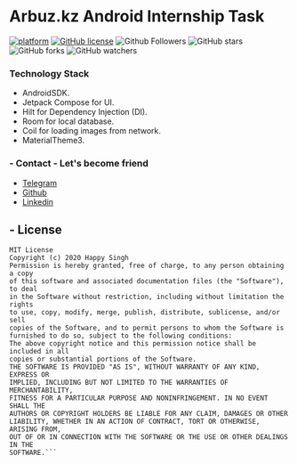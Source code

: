 # Arbuz.kz Android Internship Task

[![platform](https://img.shields.io/badge/platform-Android-yellow.svg)](https://www.android.com)
[![GitHub license](https://img.shields.io/badge/License-MIT-blue.svg)](LICENSE)
![Github Followers](https://img.shields.io/github/followers/ihavedizziness?label=Follow&style=social)
![GitHub stars](https://img.shields.io/github/stars/ihavedizziness/task-arbuz?style=social)
![GitHub forks](https://img.shields.io/github/forks/ihavedizziness/task-arbuz?style=social)
![GitHub watchers](https://img.shields.io/github/watchers/ihavedizziness/task-arbuz?style=social)

### Technology Stack
- AndroidSDK.
- Jetpack Compose for UI.
- Hilt for Dependency Injection (DI).
- Room for local database.
- Coil for loading images from network.
- MaterialTheme3.

### - Contact - Let's become friend
- [Telegram](https://t.me/ihavedizziness)
- [Github](https://github.com/ihavedizziness)
- [Linkedin](https://www.linkedin.com/in/almat-zhuban/)

## - License

```
MIT License
Copyright (c) 2020 Happy Singh
Permission is hereby granted, free of charge, to any person obtaining a copy
of this software and associated documentation files (the "Software"), to deal
in the Software without restriction, including without limitation the rights
to use, copy, modify, merge, publish, distribute, sublicense, and/or sell
copies of the Software, and to permit persons to whom the Software is
furnished to do so, subject to the following conditions:
The above copyright notice and this permission notice shall be included in all
copies or substantial portions of the Software.
THE SOFTWARE IS PROVIDED "AS IS", WITHOUT WARRANTY OF ANY KIND, EXPRESS OR
IMPLIED, INCLUDING BUT NOT LIMITED TO THE WARRANTIES OF MERCHANTABILITY,
FITNESS FOR A PARTICULAR PURPOSE AND NONINFRINGEMENT. IN NO EVENT SHALL THE
AUTHORS OR COPYRIGHT HOLDERS BE LIABLE FOR ANY CLAIM, DAMAGES OR OTHER
LIABILITY, WHETHER IN AN ACTION OF CONTRACT, TORT OR OTHERWISE, ARISING FROM,
OUT OF OR IN CONNECTION WITH THE SOFTWARE OR THE USE OR OTHER DEALINGS IN THE
SOFTWARE.```

